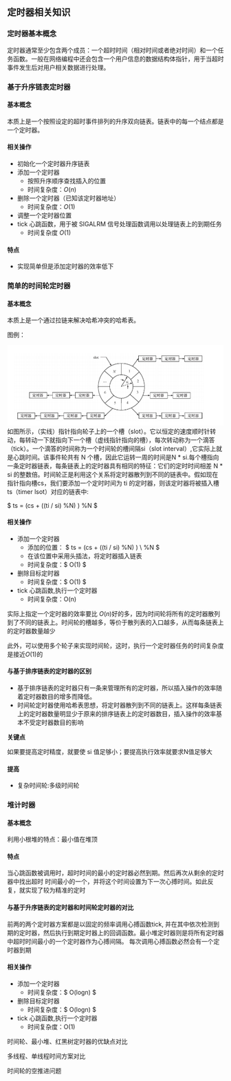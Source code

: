 ## 定时器相关知识
### 定时器基本概念
定时器通常至少包含两个成员：一个超时时间（相对时间或者绝对时间）和一个任务函数。一般在网络编程中还会包含一个用户信息的数据结构体指针，用于当超时事件发生后对用户相关数据进行处理。

### 基于升序链表定时器
#### 基本概念
本质上是一个按照设定的超时事件排列的升序双向链表。链表中的每一个结点都是一个定时器。
#### 相关操作
- 初始化一个定时器升序链表 
- 添加一个定时器
  - 按照升序顺序查找插入的位置
  - 时间复杂度：$O(n)$
- 删除一个定时器（已知该定时器地址）
  - 时间复杂度：$O(1)$
- 调整一个定时器位置
- tick 心跳函数，用于被 SIGALRM 信号处理函数调用以处理链表上的到期任务
  - 时间复杂度 $O(1)$

#### 特点
- 实现简单但是添加定时器的效率低下
### 简单的时间轮定时器
#### 基本概念
本质上是一个通过拉链来解决哈希冲突的哈希表。

图例：

![](./resource/简单的时间轮.png)
如图所示，（实线）指针指向轮子上的一个槽（slot）。它以恒定的速度顺时针转动，每转动一下就指向下一个槽（虚线指针指向的槽），每次转动称为一个滴答（tick）。一个滴答的时间称为一个时间轮的槽间隔si（slot interval）,它实际上就是心跳时间。该事件轮共有 N 个槽，因此它运转一周的时间是N * si.每个槽指向一条定时器链表，每条链表上的定时器具有相同的特征：它们的定时时间相差 N * si 的整数倍。时间轮正是利用这个关系将定时器散列到不同的链表中。假如现在指针指向槽cs，我们要添加一个定时时间为 ti 的定时器，则该定时器将被插入槽ts（timer lsot）对应的链表中:

$ ts = (cs + ((ti / si) \%N) ) \%N $

#### 相关操作
- 添加一个定时器
   - 添加的位置： $ ts = (cs + ((ti / si) \%N) ) \ %N $
   - 在该位置中采用头插法，将定时器插入链表
   - 时间复杂度：$ O(1) $
- 删除目标定时器
  - 时间复杂度：$ O(1) $
- tick 心跳函数,执行一个定时器
  - 时间复杂度：O(n)

实际上指定一个定时器的效率要比 $O(n)$好的多，因为时间轮将所有的定时器散列到了不同的链表上。时间轮的槽越多，等价于散列表的入口越多，从而每条链表上的定时器数量越少

此外，可以使用多个轮子来实现时间轮，这时，执行一个定时器任务的时间复杂度是接近$O(1)$的


#### 与基于排序链表的定时器的区别
- 基于排序链表的定时器只有一条来管理所有的定时器，所以插入操作的效率随着定时器数目的增多而降低。
- 时间轮定时器使用哈希表思想，将定时器散列到不同的链表上。这样每条链表上的定时器数量明显少于原来的排序链表上的定时器数目，插入操作的效率基本不受定时器数目的影响

**关键点**

如果要提高定时精度，就要使 si 值足够小；要提高执行效率就要求N值足够大

#### 提高
-  复杂时间轮:多级时间轮


### 堆计时器
#### 基本概念
利用小根堆的特点：最小值在堆顶
#### 特点
当心跳函数被调用时，超时时间的最小的定时器必然到期。然后再次从剩余的定时器中找出超时
时间最小的一个，并将这个时间设置为下一次心搏时间。如此反复，就实现了较为精准的定时


#### 与基于升序链表的定时器和时间轮定时器的对比
前两的两个定时器方案都是以固定的频率调用心搏函数tick, 并在其中依次检测到期的定时器，然后执行到期定时器上的回调函数。最小堆定时器则是将所有定时器中超时时间最小的一个定时器作为心搏间隔。
每次调用心搏函数必然会有一个定时器到期

#### 相关操作
- 添加一个定时器
   - 时间复杂度：$ O(logn) $
- 删除目标定时器
  - 时间复杂度：$ O(logn) $
- tick 心跳函数,执行一个定时器
  - 时间复杂度：O(1)

时间轮、最小堆、红黑树定时器的优缺点对比

多线程、单线程时间方案对比

时间轮的空推进问题

